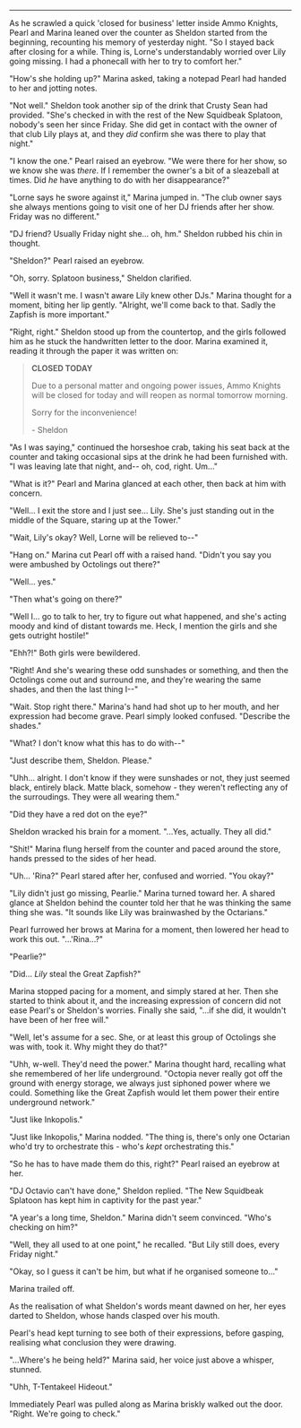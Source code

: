***

As he scrawled a quick 'closed for business' letter inside Ammo Knights, Pearl and Marina leaned over the counter as Sheldon started from the beginning, recounting his memory of yesterday night. "So I stayed back after closing for a while. Thing is, Lorne's understandably worried over Lily going missing. I had a phonecall with her to try to comfort her."

"How's she holding up?" Marina asked, taking a notepad Pearl had handed to her and jotting notes.

"Not well." Sheldon took another sip of the drink that Crusty Sean had provided. "She's checked in with the rest of the New Squidbeak Splatoon, nobody's seen her since Friday. She did get in contact with the owner of that club Lily plays at, and they *did* confirm she was there to play that night."

"I know the one." Pearl raised an eyebrow. "We were there for her show, so we know she was *there*. If I remember the owner's a bit of a sleazeball at times. Did *he* have anything to do with her disappearance?"

"Lorne says he swore against it," Marina jumped in. "The club owner says she always mentions going to visit one of her DJ friends after her show. Friday was no different."

"DJ friend? Usually Friday night she... oh, hm." Sheldon rubbed his chin in thought.

"Sheldon?" Pearl raised an eyebrow.

"Oh, sorry. Splatoon business," Sheldon clarified. 

"Well it wasn't me. I wasn't aware Lily knew other DJs." Marina thought for a moment, biting her lip gently. "Alright, we'll come back to that. Sadly the Zapfish is more important."

"Right, right." Sheldon stood up from the countertop, and the girls followed him as he stuck the handwritten letter to the door. Marina examined it, reading it through the paper it was written on:

> **CLOSED TODAY**
> 
> Due to a personal matter and ongoing power issues, Ammo Knights will be closed for today and will reopen as normal tomorrow morning.
> 
> Sorry for the inconvenience!
> 
> \- Sheldon

"As I was saying," continued the horseshoe crab, taking his seat back at the counter and taking occasional sips at the drink he had been furnished with. "I was leaving late that night, and-- oh, cod, right. Um..."

"What is it?" Pearl and Marina glanced at each other, then back at him with concern.

"Well... I exit the store and I just see... Lily. She's just standing out in the middle of the Square, staring up at the Tower."

"Wait, Lily's okay? Well, Lorne will be relieved to--"

"Hang on." Marina cut Pearl off with a raised hand. "Didn't you say you were ambushed by Octolings out there?"

"Well... yes."

"Then what's going on there?"

"Well I... go to talk to her, try to figure out what happened, and she's acting moody and kind of distant towards me. Heck, I mention the girls and she gets outright hostile!"

"Ehh?!" Both girls were bewildered.

"Right! And she's wearing these odd sunshades or something, and then the Octolings come out and surround me, and they're wearing the same shades, and then the last thing I--"

"Wait. Stop right there." Marina's hand had shot up to her mouth, and her expression had become grave. Pearl simply looked confused. "Describe the shades."

"What? I don't know what this has to do with--"

"Just describe them, Sheldon. Please."

"Uhh... alright. I don't know if they were sunshades or not, they just seemed black, entirely black. Matte black, somehow - they weren't reflecting any of the surroudings. They were all wearing them."

"Did they have a red dot on the eye?"

Sheldon wracked his brain for a moment. "...Yes, actually. They all did."

"Shit!" Marina flung herself from the counter and paced around the store, hands pressed to the sides of her head.

"Uh... 'Rina?" Pearl stared after her, confused and worried. "You okay?"

"Lily didn't just go missing, Pearlie." Marina turned toward her. A shared glance at Sheldon behind the counter told her that he was thinking the same thing she was. "It sounds like Lily was brainwashed by the Octarians."

Pearl furrowed her brows at Marina for a moment, then lowered her head to work this out. "...'Rina...?"

"Pearlie?"

"Did... *Lily* steal the Great Zapfish?"

Marina stopped pacing for a moment, and simply stared at her. Then she started to think about it, and the increasing expression of concern did not ease Pearl's or Sheldon's worries. Finally she said, "...if she did, it wouldn't have been of her free will."

"Well, let's assume for a sec. She, or at least this group of Octolings she was with, took it. Why might they do that?"

"Uhh, w-well. They'd need the power." Marina thought hard, recalling what she remembered of her life underground. "Octopia never really got off the ground with energy storage, we always just siphoned power where we could. Something like the Great Zapfish would let them power their entire underground network."

"Just like Inkopolis."

"Just like Inkopolis," Marina nodded. "The thing is, there's only one Octarian who'd try to orchestrate this - who's *kept* orchestrating this."

"So he has to have made them do this, right?" Pearl raised an eyebrow at her.

"DJ Octavio can't have done," Sheldon replied. "The New Squidbeak Splatoon has kept him in captivity for the past year."

"A year's a long time, Sheldon." Marina didn't seem convinced. "Who's checking on him?"

"Well, they all used to at one point," he recalled. "But Lily still does, every Friday night."

"Okay, so I guess it can't be him, but what if he organised someone to..."

Marina trailed off.

As the realisation of what Sheldon's words meant dawned on her, her eyes darted to Sheldon, whose hands clasped over his mouth.

Pearl's head kept turning to see both of their expressions, before gasping, realising what conclusion they were drawing.

"...Where's he being held?" Marina said, her voice just above a whisper, stunned.

"Uhh, T-Tentakeel Hideout."

Immediately Pearl was pulled along as Marina briskly walked out the door. "Right. We're going to check."